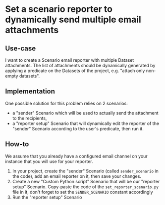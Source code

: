 # Set a scenario reporter to dynamically send multiple email attachments

## Use-case

I want to create a Scenario email reporter with multiple Dataset attachments. The list of attachments should be dynamically generated by applying a predicate on the Datasets of the project, e.g. "attach only non-empty datasets".

## Implementation

One possible solution for this problem relies on 2 scenarios: 
- a "sender" Scenario which will be used to actually send the attachment to the recipients,
- a "reporter setup" Scenario that will dynamically edit the reporter of the "sender" Scenario according to the user's predicate, then run it.

## How-to
We assume that you already have a configured email channel on your instance that you will use for your reporter.

1. In your project, create the "sender" Scenario (called `sender_scenario` in the code), add an email reporter on it, then save your changes.
2. Create a new "Custom Python script" Scenario that will be our "reporter setup" Scenario. Copy-paste the code of the `set_reporter_scenario.py` file in it, don't forget to set the `SENDER_SCENARIO` constant accordingly
3. Run the "reporter setup" Scenario

